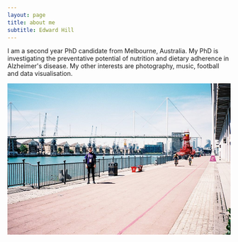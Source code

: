 ```yaml
---
layout: page
title: about me
subtitle: Edward Hill
---
```


I am a second year PhD candidate from Melbourne, Australia. My PhD is investigating the preventative potential of nutrition and dietary adherence in Alzheimer's disease. My other interests are photography, music, football and data visualisation.


![ISTAART](img/istaart.jpg)


